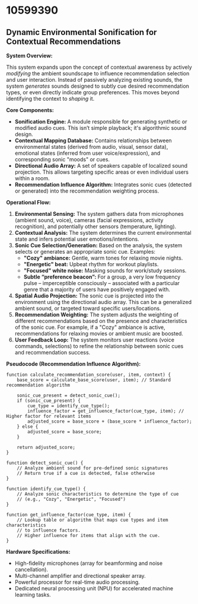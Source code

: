 # 10599390

## Dynamic Environmental Sonification for Contextual Recommendations

**System Overview:**

This system expands upon the concept of contextual awareness by actively *modifying* the ambient soundscape to influence recommendation selection and user interaction. Instead of passively analyzing existing sounds, the system *generates* sounds designed to subtly cue desired recommendation types, or even directly indicate group preferences. This moves beyond identifying the context to *shaping* it.

**Core Components:**

*   **Sonification Engine:** A module responsible for generating synthetic or modified audio cues. This isn’t simple playback; it's algorithmic sound design.
*   **Contextual Mapping Database:** Contains relationships between environmental states (derived from audio, visual, sensor data), emotional states (inferred from user voice/expression), and corresponding sonic "moods" or cues.
*   **Directional Audio Array:**  A set of speakers capable of localized sound projection.  This allows targeting specific areas or even individual users within a room.
*   **Recommendation Influence Algorithm:** Integrates sonic cues (detected or generated) into the recommendation weighting process.

**Operational Flow:**

1.  **Environmental Sensing:** The system gathers data from microphones (ambient sound, voice), cameras (facial expressions, activity recognition), and potentially other sensors (temperature, lighting).
2.  **Contextual Analysis:** The system determines the current environmental state and infers potential user emotions/intentions.
3.  **Sonic Cue Selection/Generation:** Based on the analysis, the system selects or generates an appropriate sonic cue. Examples:
    *   **"Cozy" ambiance:** Gentle, warm tones for relaxing movie nights.
    *   **"Energetic" beat:** Upbeat rhythm for workout playlists.
    *   **"Focused" white noise:** Masking sounds for work/study sessions.
    *   **Subtle “preference beacon”:** For a group, a very low frequency pulse – imperceptible consciously – associated with a particular genre that a majority of users have positively engaged with.
4.  **Spatial Audio Projection:** The sonic cue is projected into the environment using the directional audio array. This can be a generalized ambient sound, or targeted toward specific users/locations.
5.  **Recommendation Weighting:**  The system adjusts the weighting of different recommendations based on the presence and characteristics of the sonic cue. For example, if a "Cozy" ambiance is active, recommendations for relaxing movies or ambient music are boosted.
6.  **User Feedback Loop:** The system monitors user reactions (voice commands, selections) to refine the relationship between sonic cues and recommendation success.

**Pseudocode (Recommendation Influence Algorithm):**

```
function calculate_recommendation_score(user, item, context) {
    base_score = calculate_base_score(user, item); // Standard recommendation algorithm

    sonic_cue_present = detect_sonic_cue();
    if (sonic_cue_present) {
        cue_type = identify_cue_type();
        influence_factor = get_influence_factor(cue_type, item); // Higher factor for relevant items
        adjusted_score = base_score + (base_score * influence_factor);
    } else {
        adjusted_score = base_score;
    }

    return adjusted_score;
}

function detect_sonic_cue() {
    // Analyze ambient sound for pre-defined sonic signatures
    // Return true if a cue is detected, false otherwise
}

function identify_cue_type() {
    // Analyze sonic characteristics to determine the type of cue
    // (e.g., "Cozy", "Energetic", "Focused")
}

function get_influence_factor(cue_type, item) {
    // Lookup table or algorithm that maps cue types and item characteristics
    // to influence factors.
    // Higher influence for items that align with the cue.
}
```

**Hardware Specifications:**

*   High-fidelity microphones (array for beamforming and noise cancellation).
*   Multi-channel amplifier and directional speaker array.
*   Powerful processor for real-time audio processing.
*   Dedicated neural processing unit (NPU) for accelerated machine learning tasks.